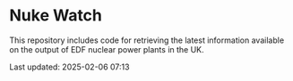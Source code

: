 # Nuke Watch

This repository includes code for retrieving the latest information available on the output of EDF nuclear power plants in the UK.

Last updated: 2025-02-06 07:13